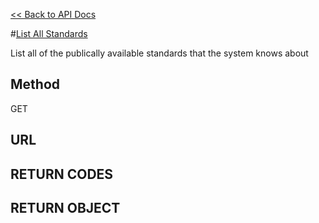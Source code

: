 [<< Back to API Docs](API.md)

#[List All Standards](#all)

List all of the publically available standards that the system knows about 

Method
-----
GET

URL
-----

RETURN CODES
-----

RETURN OBJECT
------
